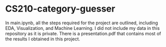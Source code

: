 # CS210-category-guesser
In main.ipynb, all the steps required for the project are outlined, including EDA, Visualization, and Machine Learning. 
I did not include my data in this repository as it is private.
There is a presentation.pdf that contains most of the results I obtained in this project.
